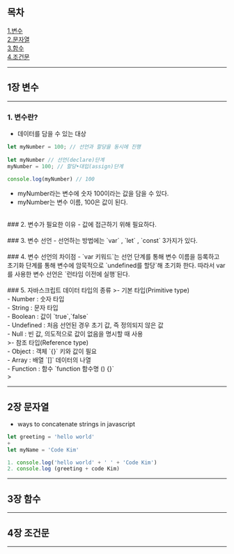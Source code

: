 ## 목차

[1.변수](#1장-변수)     
[2.문자열](#2장-문자열)       
[3.함수](#3장-함수)     
[4.조건문](#4장-조건문)

---
## 1장 변수  
---
### 1. 변수란? 
- 데이터를 담을 수 있는 대상
    
```jsx
let myNumber = 100; // 선언과 할당을 동시에 진행
    
let myNumber // 선언(declare)단계
myNumber = 100; // 할당•대입(assign)단계 
    
console.log(myNumber) // 100 
```
- myNumber라는 변수에 숫자 100이라는 값을 담을 수 있다.
- myNumber는 변수 이름, 100은 값이 된다.        
<br>
### 2. 변수가 필요한 이유
- 값에 접근하기 위해 필요하다.<br>
<br>
### 3.  변수 선언
- 선언하는 방법에는 `var` , `let` , `const` 3가지가 있다.<br>
<br>
### 4. 변수 선언의 차이점 
- `var 키워드`는 선언 단계를 통해 변수 이름을 등록하고 초기화 단계를 통해 변수에 암묵적으로 `undefined를 할당`해 초기화 한다. 따라서 var를 사용한 변수 선언은 `런타임 이전에 실행`된다.<br>
<br>
### 5. 자바스크립트 데이터 타입의 종류
>- 기본 타입(Primitive type)<br>
    - Number : 숫자 타입<br>
    - String : 문자 타입<br>
    - Boolean : 값이 `true`,`false`<br>
    - Undefined : 처음 선언된 경우 초기 값, 즉 정의되지 않은 값<br>
    - Null : 빈 값, 의도적으로 값이 없음을 명시할 때 사용<br>
>- 참조 타입(Reference type) <br>
    - Object : 객체 `{}` 키와 값이 필요<br>
    - Array : 배열 `[]` 데이터의 나열 <br>
    - Function : 함수 `function 함수명 () {}` <br>
>
<br>

---
## 2장 문자열
- ways to concatenate strings in javascript
```jsx
let greeting = 'hello world'
+
let myName = 'Code Kim' 
```

```jsx
1. console.log('hello world' + ' ' + 'Code Kim')
2. console.log (greeting + code Kim)
```

---
## 3장 함수
---
## 4장 조건문
---
